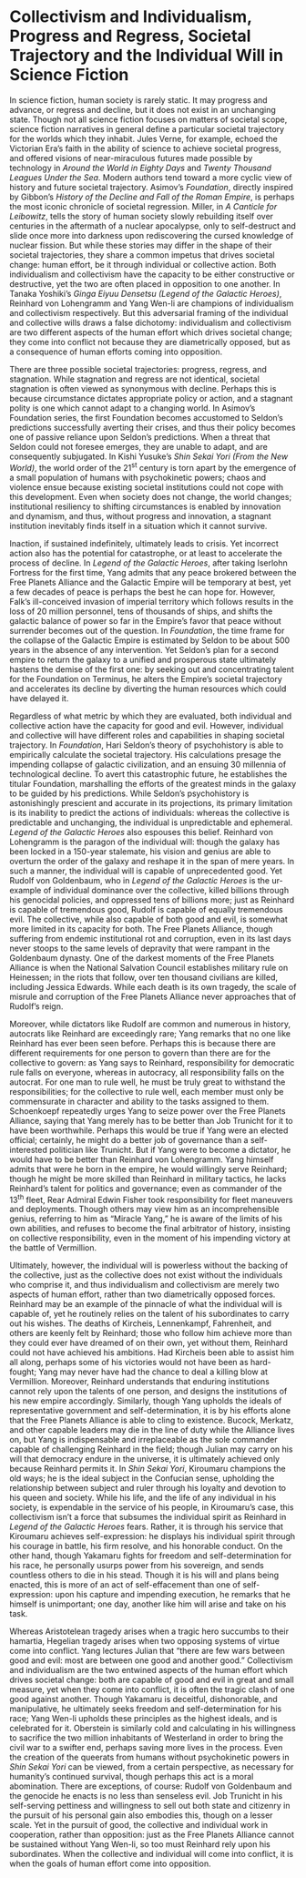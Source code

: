 # Collectivism and Individualism, Progress and Regress, Societal Trajectory and the Individual Will in Science Fiction

In science fiction, human society is rarely static. It may progress and advance, or regress and decline, but it does not
exist in an unchanging state. Though not all science fiction focuses on matters of societal scope, science fiction
narratives in general define a particular societal trajectory for the worlds which they inhabit. Jules Verne, for
example, echoed the Victorian Era’s faith in the ability of science to achieve societal progress, and offered visions of
near-miraculous futures made possible by technology in *Around the World in Eighty Days* and *Twenty Thousand Leagues
Under the Sea*. Modern authors tend toward a more cyclic view of history and future societal trajectory. Asimov’s
*Foundation*, directly inspired by Gibbon’s *History of the Decline and Fall of the Roman Empire*, is perhaps the most
iconic chronicle of societal regression. Miller, in *A Canticle for Leibowitz*, tells the story of human society slowly
rebuilding itself over centuries in the aftermath of a nuclear apocalypse, only to self-destruct and slide once more
into darkness upon rediscovering the cursed knowledge of nuclear fission. But while these stories may differ in the
shape of their societal trajectories, they share a common impetus that drives societal change: human effort, be it
through individual or collective action. Both individualism and collectivism have the capacity to be either constructive
or destructive, yet the two are often placed in opposition to one another. In Tanaka Yoshiki’s *Ginga Eiyuu Densetsu
(Legend of the Galactic Heroes)*, Reinhard von Lohengramm and Yang Wen-li are champions of individualism and
collectivism respectively. But this adversarial framing of the individual and collective wills draws a false dichotomy:
individualism and collectivism are two different aspects of the human effort which drives societal change; they come
into conflict not because they are diametrically opposed, but as a consequence of human efforts coming into opposition.

There are three possible societal trajectories: progress, regress, and stagnation. While stagnation and regress are not
identical, societal stagnation is often viewed as synonymous with decline. Perhaps this is because circumstance dictates
appropriate policy or action, and a stagnant polity is one which cannot adapt to a changing world. In Asimov’s
Foundation series, the first Foundation becomes accustomed to Seldon’s predictions successfully averting their crises,
and thus their policy becomes one of passive reliance upon Seldon’s predictions. When a threat that Seldon could not
foresee emerges, they are unable to adapt, and are consequently subjugated. In Kishi Yusuke’s *Shin Sekai Yori (From
the New World)*, the world order of the 21<sup>st</sup> century is torn apart by the emergence of a small population
of humans with psychokinetic powers; chaos and violence ensue because existing societal institutions could not cope with
this development. Even when society does not change, the world changes; institutional resiliency to shifting
circumstances is enabled by innovation and dynamism, and thus, without progress and innovation, a stagnant institution
inevitably finds itself in a situation which it cannot survive.

Inaction, if sustained indefinitely, ultimately leads to crisis. Yet incorrect action also has the potential for
catastrophe, or at least to accelerate the process of decline. In *Legend of the Galactic Heroes*, after taking
Iserlohn Fortress for the first time, Yang admits that any peace brokered between the Free Planets Alliance and the
Galactic Empire will be temporary at best, yet a few decades of peace is perhaps the best he can hope for. However,
Falk’s ill-conceived invasion of imperial territory which follows results in the loss of 20 million personnel, tens of
thousands of ships, and shifts the galactic balance of power so far in the Empire’s favor that peace without surrender
becomes out of the question. In *Foundation*, the time frame for the collapse of the Galactic Empire is estimated
by Seldon to be about 500 years in the absence of any intervention. Yet Seldon’s plan for a second empire to return the
galaxy to a unified and prosperous state ultimately hastens the demise of the first one: by seeking out and
concentrating talent for the Foundation on Terminus, he alters the Empire’s societal trajectory and accelerates its
decline by diverting the human resources which could have delayed it.

Regardless of what metric by which they are evaluated, both individual and collective action have the capacity for good
and evil. However, individual and collective will have different roles and capabilities in shaping societal trajectory.
In *Foundation*, Hari Seldon’s theory of psychohistory is able to empirically calculate the societal trajectory. His
calculations presage the impending collapse of galactic civilization, and an ensuing 30 millennia of technological
decline. To avert this catastrophic future, he establishes the titular Foundation, marshalling the efforts of the
greatest minds in the galaxy to be guided by his predictions. While Seldon’s psychohistory is astonishingly prescient
and accurate in its projections, its primary limitation is its inability to predict the actions of individuals: whereas
the collective is predictable and unchanging, the individual is unpredictable and ephemeral. *Legend of the Galactic
Heroes* also espouses this belief. Reinhard von Lohengramm is the paragon of the individual will: though the galaxy has
been locked in a 150-year stalemate, his vision and genius are able to overturn the order of the galaxy and reshape it
in the span of mere years. In such a manner, the individual will is capable of unprecedented good. Yet Rudolf von
Goldenbaum, who in *Legend of the Galactic Heroes* is the ur-example of individual dominance over the collective, killed
billions through his genocidal policies, and oppressed tens of billions more; just as Reinhard is capable of tremendous
good, Rudolf is capable of equally tremendous evil. The collective, while also capable of both good and evil, is
somewhat more limited in its capacity for both. The Free Planets Alliance, though suffering from endemic institutional
rot and corruption, even in its last days never stoops to the same levels of depravity that were rampant in the
Goldenbaum dynasty. One of the darkest moments of the Free Planets Alliance is when the National Salvation Council
establishes military rule on Heinessen; in the riots that follow, over ten thousand civilians are killed, including
Jessica Edwards. While each death is its own tragedy, the scale of misrule and corruption of the Free Planets Alliance
never approaches that of Rudolf’s reign.

Moreover, while dictators like Rudolf are common and numerous in history, autocrats like Reinhard are exceedingly rare;
Yang remarks that no one like Reinhard has ever been seen before. Perhaps this is because there are different
requirements for one person to govern than there are for the collective to govern: as Yang says to Reinhard,
responsibility for democratic rule falls on everyone, whereas in autocracy, all responsibility falls on the autocrat.
For one man to rule well, he must be truly great to withstand the responsibilities; for the collective to rule well,
each member must only be commensurate in character and ability to the tasks assigned to them. Schoenkoepf repeatedly
urges Yang to seize power over the Free Planets Alliance, saying that Yang merely has to be better than Job Trunicht for
it to have been worthwhile. Perhaps this would be true if Yang were an elected official; certainly, he might do a better
job of governance than a self-interested politician like Trunicht. But if Yang were to become a dictator, he would have
to be better than Reinhard von Lohengramm. Yang himself admits that were he born in the empire, he would willingly serve
Reinhard; though he might be more skilled than Reinhard in military tactics, he lacks Reinhard’s talent for politics and
governance; even as commander of the 13<sup>th</sup> fleet, Rear Admiral Edwin Fisher took responsibility for fleet
maneuvers and deployments. Though others may view him as an incomprehensible genius, referring to him as “Miracle Yang,”
he is aware of the limits of his own abilities, and refuses to become the final arbitrator of history, insisting on
collective responsibility, even in the moment of his impending victory at the battle of Vermillion.

Ultimately, however, the individual will is powerless without the backing of the collective, just as the collective does
not exist without the individuals who comprise it, and thus individualism and collectivism are merely two aspects of
human effort, rather than two diametrically opposed forces. Reinhard may be an example of the pinnacle of what the
individual will is capable of, yet he routinely relies on the talent of his subordinates to carry out his wishes. The
deaths of Kircheis, Lennenkampf, Fahrenheit, and others are keenly felt by Reinhard; those who follow him achieve more
than they could ever have dreamed of on their own, yet without them, Reinhard could not have achieved his ambitions. Had
Kircheis been able to assist him all along, perhaps some of his victories would not have been as hard-fought; Yang may
never have had the chance to deal a killing blow at Vermillion. Moreover, Reinhard understands that enduring
institutions cannot rely upon the talents of one person, and designs the institutions of his new empire accordingly.
Similarly, though Yang upholds the ideals of representative government and self-determination, it is by his efforts
alone that the Free Planets Alliance is able to cling to existence. Bucock, Merkatz, and other capable leaders may die
in the line of duty while the Alliance lives on, but Yang is indispensable and irreplaceable as the sole commander
capable of challenging Reinhard in the field; though Julian may carry on his will that democracy endure in the universe,
it is ultimately achieved only because Reinhard permits it. In *Shin Sekai Yori*, Kiroumaru champions the old ways;
he is the ideal subject in the Confucian sense, upholding the relationship between subject and ruler through his loyalty
and devotion to his queen and society. While his life, and the life of any individual in his society, is expendable in
the service of his people, in Kiroumaru’s case, this collectivism isn’t a force that subsumes the individual spirit as
Reinhard in *Legend of the Galactic Heroes* fears. Rather, it is through his service that Kiroumaru achieves
self-expression: he displays his individual spirit through his courage in battle, his firm resolve, and his honorable
conduct. On the other hand, though Yakamaru fights for freedom and self-determination for his race, he personally usurps
power from his sovereign, and sends countless others to die in his stead. Though it is his will and plans being enacted,
this is more of an act of self-effacement than one of self-expression: upon his capture and impending execution, he
remarks that he himself is unimportant; one day, another like him will arise and take on his task.

Whereas Aristotelean tragedy arises when a tragic hero succumbs to their hamartia, Hegelian tragedy arises when two
opposing systems of virtue come into conflict. Yang lectures Julian that “there are few wars between good and evil: most
are between one good and another good.” Collectivism and individualism are the two entwined aspects of the human effort
which drives societal change: both are capable of good and evil in great and small measure, yet when they come into
conflict, it is often the tragic clash of one good against another. Though Yakamaru is deceitful, dishonorable, and
manipulative, he ultimately seeks freedom and self-determination for his race; Yang Wen-li upholds these principles as
the highest ideals, and is celebrated for it. Oberstein is similarly cold and calculating in his willingness to
sacrifice the two million inhabitants of Westerland in order to bring the civil war to a swifter end, perhaps saving
more lives in the process. Even the creation of the queerats from humans without psychokinetic powers in *Shin Sekai
Yori* can be viewed, from a certain perspective, as necessary for humanity’s continued survival, though perhaps this
act is a moral abomination. There are exceptions, of course: Rudolf von Goldenbaum and the genocide he enacts is no less
than senseless evil. Job Trunicht in his self-serving pettiness and willingness to sell out both state and citizenry in
the pursuit of his personal gain also embodies this, though on a lesser scale. Yet in the pursuit of good, the
collective and individual work in cooperation, rather than opposition: just as the Free Planets Alliance cannot be
sustained without Yang Wen-li, so too must Reinhard rely upon his subordinates. When the collective and individual will
come into conflict, it is when the goals of human effort come into opposition.
